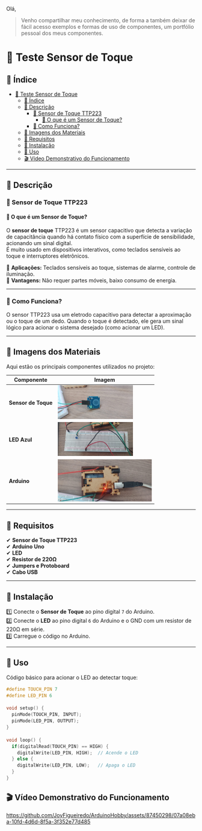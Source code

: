 ﻿﻿Olá,
> Venho compartilhar meu conhecimento, de forma a também deixar de fácil acesso exemplos e formas de uso de componentes, um portfólio pessoal dos meus componentes.

# 🚀 Teste Sensor de Toque

## 📌 Índice
- [🚀 Teste Sensor de Toque](#-teste-sensor-de-toque)
  - [📌 Índice](#-índice)
  - [📌 Descrição](#-descrição)
    - [🎯 Sensor de Toque TTP223](#-sensor-de-toque-ttp223)
      - [📍 O que é um Sensor de Toque?](#-o-que-é-um-sensor-de-toque)
    - [🎯 Como Funciona?](#-como-funciona)
  - [📌 Imagens dos Materiais](#-imagens-dos-materiais)
  - [📌 Requisitos](#-requisitos)
  - [📌 Instalação](#-instalação)
  - [📌 Uso](#-uso)
  - [🎬 Vídeo Demonstrativo do Funcionamento](#-vídeo-demonstrativo-do-funcionamento)

---

## 📌 Descrição  

### 🎯 Sensor de Toque TTP223  

#### 📍 O que é um Sensor de Toque?  

O **sensor de toque** TTP223 é um sensor capacitivo que detecta a variação de capacitância quando há contato físico com a superfície de sensibilidade, acionando um sinal digital.  
É muito usado em dispositivos interativos, como teclados sensíveis ao toque e interruptores eletrônicos.  

🔹 **Aplicações:** Teclados sensíveis ao toque, sistemas de alarme, controle de iluminação.  
🔹 **Vantagens:** Não requer partes móveis, baixo consumo de energia.  

---

### 🎯 Como Funciona?  

O sensor TTP223 usa um eletrodo capacitivo para detectar a aproximação ou o toque de um dedo. Quando o toque é detectado, ele gera um sinal lógico para acionar o sistema desejado (como acionar um LED).

---

## 📌 Imagens dos Materiais  

Aqui estão os principais componentes utilizados no projeto:  

| Componente            | Imagem                                |
|-----------------------|---------------------------------------|
| **Sensor de Toque**    | <img src="imagensEvideos/sensorTouch.jpg" width="200"> |
| **LED Azul**           | <img src="imagensEvideos/Led.jpg" width="200"> |
| **Arduino**            | <img src="imagensEvideos/Arduino.jpg" width="250"> |

---

## 📌 Requisitos  

✔ **Sensor de Toque TTP223**  
✔ **Arduino Uno**  
✔ **LED**  
✔ **Resistor de 220Ω**  
✔ **Jumpers e Protoboard**  
✔ **Cabo USB**  

---

## 📌 Instalação  

1️⃣ Conecte o **Sensor de Toque** ao pino digital `7` do Arduino.  
2️⃣ Conecte o **LED** ao pino digital `6` do Arduino e o GND com um resistor de 220Ω em série.  
3️⃣ Carregue o código no Arduino.

---

## 📌 Uso  

Código básico para acionar o LED ao detectar toque:

```cpp
#define TOUCH_PIN 7
#define LED_PIN 6

void setup() {
  pinMode(TOUCH_PIN, INPUT);
  pinMode(LED_PIN, OUTPUT);
}

void loop() {
  if(digitalRead(TOUCH_PIN) == HIGH) {
    digitalWrite(LED_PIN, HIGH);  // Acende o LED
  } else {
    digitalWrite(LED_PIN, LOW);   // Apaga o LED
  }
}
```

## 🎬 Vídeo Demonstrativo do Funcionamento

https://github.com/JoyFigueiredo/ArduinoHobby/assets/87450298/07a08eba-10fd-4d6d-8f5a-3f352e77d485


